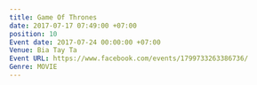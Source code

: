 ```yaml
---
title: Game Of Thrones
date: 2017-07-17 07:49:00 +07:00
position: 10
Event date: 2017-07-24 00:00:00 +07:00
Venue: Bia Tay Ta
Event URL: https://www.facebook.com/events/1799733263386736/
Genre: MOVIE
---
```


